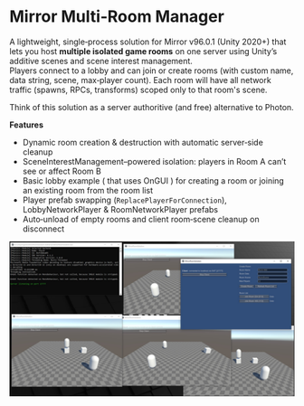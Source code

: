 # Mirror Multi‑Room Manager

A lightweight, single‑process solution for Mirror v96.0.1 (Unity 2020+) that lets you host **multiple isolated game rooms** on one server using Unity’s additive scenes and scene interest management.  
Players connect to a lobby and can join or create rooms (with custom name, data string, scene, max‑player count). Each room will have all network traffic (spawns, RPCs, transforms) scoped only to that room's scene.

Think of this solution as a server authoritive (and free) alternative to Photon.

**Features**  
- Dynamic room creation & destruction with automatic server‑side cleanup  
- SceneInterestManagement–powered isolation: players in Room A can’t see or affect Room B  
- Basic lobby example ( that uses OnGUI ) for creating a room or joining an existing room from the room list  
- Player prefab swapping (`ReplacePlayerForConnection`), LobbyNetworkPlayer & RoomNetworkPlayer prefabs
- Auto‑unload of empty rooms and client room‑scene cleanup on disconnect  

![Example](images/thumbnail.jpg)